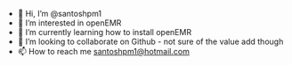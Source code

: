 - 👋 Hi, I’m @santoshpm1
- 👀 I’m interested in openEMR
- 🌱 I’m currently learning how to install openEMR
- 💞️ I’m looking to collaborate on Github - not sure of the value add though
- 📫 How to reach me santoshpm1@hotmail.com

<!---
santoshpm1/santoshpm1 is a ✨ special ✨ repository because its `README.md` (this file) appears on your GitHub profile.
You can click the Preview link to take a look at your changes.
--->
